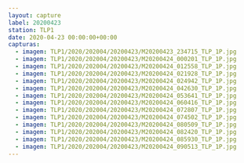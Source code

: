 ```yaml
---
layout: capture
label: 20200423
station: TLP1
date: 2020-04-23 00:00:00+00:00
capturas:
  - imagem: TLP1/2020/202004/20200423/M20200423_234715_TLP_1P.jpg
  - imagem: TLP1/2020/202004/20200423/M20200424_000201_TLP_1P.jpg
  - imagem: TLP1/2020/202004/20200423/M20200424_012558_TLP_1P.jpg
  - imagem: TLP1/2020/202004/20200423/M20200424_021928_TLP_1P.jpg
  - imagem: TLP1/2020/202004/20200423/M20200424_024942_TLP_1P.jpg
  - imagem: TLP1/2020/202004/20200423/M20200424_042630_TLP_1P.jpg
  - imagem: TLP1/2020/202004/20200423/M20200424_053641_TLP_1P.jpg
  - imagem: TLP1/2020/202004/20200423/M20200424_060416_TLP_1P.jpg
  - imagem: TLP1/2020/202004/20200423/M20200424_072807_TLP_1P.jpg
  - imagem: TLP1/2020/202004/20200423/M20200424_074502_TLP_1P.jpg
  - imagem: TLP1/2020/202004/20200423/M20200424_080509_TLP_1P.jpg
  - imagem: TLP1/2020/202004/20200423/M20200424_082420_TLP_1P.jpg
  - imagem: TLP1/2020/202004/20200423/M20200424_085930_TLP_1P.jpg
  - imagem: TLP1/2020/202004/20200423/M20200424_090513_TLP_1P.jpg
---
```

